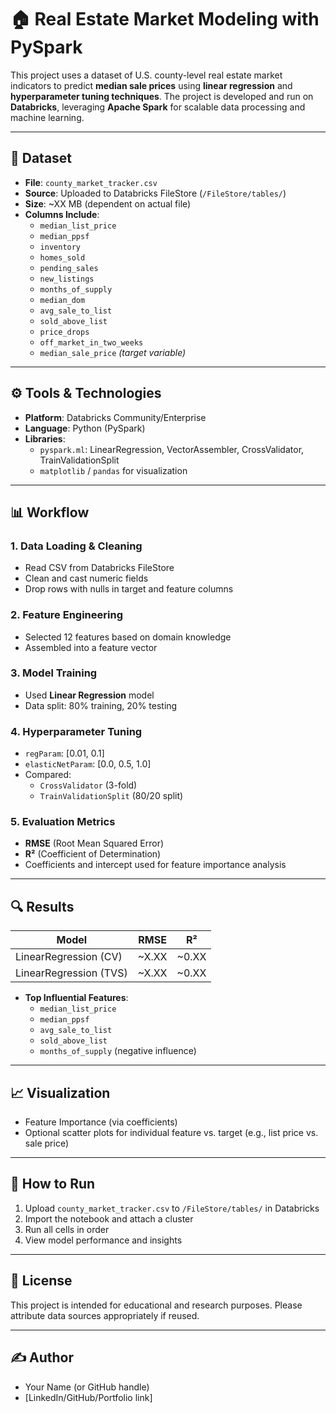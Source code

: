 # 🏠 Real Estate Market Modeling with PySpark

This project uses a dataset of U.S. county-level real estate market indicators to predict **median sale prices** using **linear regression** and **hyperparameter tuning techniques**. The project is developed and run on **Databricks**, leveraging **Apache Spark** for scalable data processing and machine learning.

---

## 📁 Dataset

- **File**: `county_market_tracker.csv`
- **Source**: Uploaded to Databricks FileStore (`/FileStore/tables/`)
- **Size**: ~XX MB (dependent on actual file)
- **Columns Include**:
  - `median_list_price`
  - `median_ppsf`
  - `inventory`
  - `homes_sold`
  - `pending_sales`
  - `new_listings`
  - `months_of_supply`
  - `median_dom`
  - `avg_sale_to_list`
  - `sold_above_list`
  - `price_drops`
  - `off_market_in_two_weeks`
  - `median_sale_price` *(target variable)*

---

## ⚙️ Tools & Technologies

- **Platform**: Databricks Community/Enterprise
- **Language**: Python (PySpark)
- **Libraries**:
  - `pyspark.ml`: LinearRegression, VectorAssembler, CrossValidator, TrainValidationSplit
  - `matplotlib` / `pandas` for visualization

---

## 📊 Workflow

### 1. **Data Loading & Cleaning**
- Read CSV from Databricks FileStore
- Clean and cast numeric fields
- Drop rows with nulls in target and feature columns

### 2. **Feature Engineering**
- Selected 12 features based on domain knowledge
- Assembled into a feature vector

### 3. **Model Training**
- Used **Linear Regression** model
- Data split: 80% training, 20% testing

### 4. **Hyperparameter Tuning**
- `regParam`: [0.01, 0.1]
- `elasticNetParam`: [0.0, 0.5, 1.0]
- Compared:
  - `CrossValidator` (3-fold)
  - `TrainValidationSplit` (80/20 split)

### 5. **Evaluation Metrics**
- **RMSE** (Root Mean Squared Error)
- **R²** (Coefficient of Determination)
- Coefficients and intercept used for feature importance analysis

---

## 🔍 Results

| Model                         | RMSE     | R²       |
|------------------------------|----------|----------|
| LinearRegression (CV)        | ~X.XX    | ~0.XX    |
| LinearRegression (TVS)       | ~X.XX    | ~0.XX    |

- **Top Influential Features**:
  - `median_list_price`
  - `median_ppsf`
  - `avg_sale_to_list`
  - `sold_above_list`
  - `months_of_supply` (negative influence)

---

## 📈 Visualization

- Feature Importance (via coefficients)
- Optional scatter plots for individual feature vs. target (e.g., list price vs. sale price)

---

## 🚀 How to Run

1. Upload `county_market_tracker.csv` to `/FileStore/tables/` in Databricks
2. Import the notebook and attach a cluster
3. Run all cells in order
4. View model performance and insights

---

## 📌 License

This project is intended for educational and research purposes. Please attribute data sources appropriately if reused.

---

## ✍️ Author

- Your Name (or GitHub handle)
- [LinkedIn/GitHub/Portfolio link]

